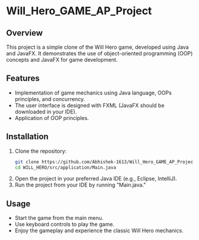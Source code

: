 # Will_Hero_GAME_AP_Project

## Overview
This project is a simple clone of the Will Hero game, developed using Java and JavaFX. It demonstrates the use of object-oriented programming (OOP) concepts and JavaFX for game development.

## Features
- Implementation of game mechanics using Java language, OOPs principles, and concurrency.
- The user interface is designed with FXML (JavaFX should be downloaded in your IDE).
- Application of OOP principles.

## Installation
1. Clone the repository:
    ```bash
    git clone https://github.com/Abhishek-1613/Will_Hero_GAME_AP_Project.git
    cd WILL_HERO/src/application/Main.java
    ```
2. Open the project in your preferred Java IDE (e.g., Eclipse, IntelliJ).
3. Run the project from your IDE by running "Main.java."

## Usage
- Start the game from the main menu.
- Use keyboard controls to play the game.
- Enjoy the gameplay and experience the classic Will Hero mechanics.
